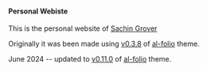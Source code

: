 #### Personal Webiste

This is the personal website of [Sachin Grover](sachingrover.github.io)

Originally it was been made using [v0.3.8](https://github.com/alshedivat/al-folio/releases/tag/v0.3.8) of [al-folio](https://github.com/alshedivat/al-folio) theme.

June 2024 -- updated to [v0.11.0](https://github.com/alshedivat/al-folio/commit/7b0ca12a784f874d2f07f08e3c03f237fd8e8d2d) of [al-folio](https://github.com/alshedivat/al-folio) theme.

